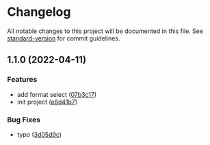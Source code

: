 # Changelog

All notable changes to this project will be documented in this file. See [standard-version](https://github.com/conventional-changelog/standard-version) for commit guidelines.

## 1.1.0 (2022-04-11)


### Features

* add format select ([07b3c17](https://github.com/wwwenjie/commit-ez/commit/07b3c17bbe520c7eeaa856b7f0de475c344b5071))
* init project ([e8d41b7](https://github.com/wwwenjie/commit-ez/commit/e8d41b7ebcf61c6a327e32a8e29244d3b19460c4))


### Bug Fixes

* typo ([3d05d9c](https://github.com/wwwenjie/commit-ez/commit/3d05d9cdd6184b1530832b0dd0cd1fe76db445cb))
